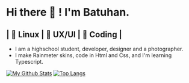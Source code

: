 # Hi there 👋 ! I'm Batuhan. 
## | 💛 Linux | 💙 UX/UI | 💚 Coding |
- I am a highschool student, developer, designer and a photographer.
- I make Rainmeter skins, code in Html and Css, and I'm learning Typescript.

[![My Github Stats](https://github-readme-stats.vercel.app/api?username=yilmazbatuhanys)](https://github.com/anuraghazra/github-readme-stats)
[![Top Langs](https://github-readme-stats.vercel.app/api/top-langs/?username=yilmazbatuhanys&layout=compact)](https://github.com/anuraghazra/github-readme-stats)
